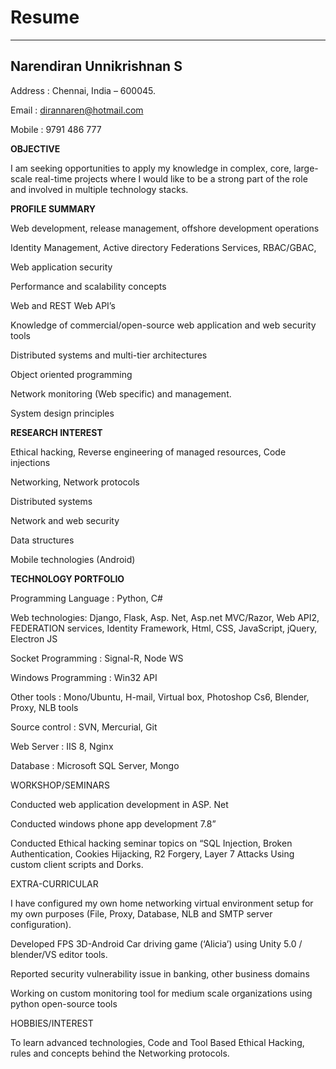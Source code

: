 # Resume
---------------

## Narendiran Unnikrishnan S

Address	: Chennai, India – 600045. 

Email     : dirannaren@hotmail.com     

Mobile  : 9791 486 777 

**OBJECTIVE**

I am seeking opportunities to apply my knowledge in complex, core, large-scale real-time projects where I would like to be a strong part of the role and involved in multiple technology stacks.

**PROFILE SUMMARY**

Web development, release management, offshore development operations

Identity Management, Active directory Federations Services, RBAC/GBAC, 

Web application security

Performance and scalability concepts 

Web and REST Web API’s 

Knowledge of commercial/open-source web application and web security tools 

Distributed systems and multi-tier architectures 

Object oriented programming 

Network monitoring (Web specific) and management. 

System design principles 


**RESEARCH INTEREST**

Ethical hacking, Reverse engineering of managed resources, Code injections 

Networking, Network protocols  

Distributed systems 

Network and web security 

Data structures 

Mobile technologies (Android) 


**TECHNOLOGY PORTFOLIO**

Programming Language : Python, C# 

Web technologies: Django, Flask, Asp. Net, Asp.net MVC/Razor, Web API2, FEDERATION services, Identity Framework, Html, CSS, JavaScript, jQuery, Electron JS 

Socket Programming  :  Signal-R, Node WS 

Windows Programming : Win32 API  

Other tools : Mono/Ubuntu, H-mail, Virtual box, Photoshop Cs6, Blender, Proxy, NLB tools 

Source control : SVN, Mercurial, Git 

Web Server : IIS 8, Nginx 

Database : Microsoft SQL Server, Mongo 


 

WORKSHOP/SEMINARS 

Conducted web application development in ASP. Net  

Conducted windows phone app development 7.8”  

Conducted Ethical hacking seminar topics on “SQL Injection, Broken Authentication, Cookies Hijacking, R2 Forgery, Layer 7 Attacks Using custom client scripts and Dorks. 

 

EXTRA-CURRICULAR 

I have configured my own home networking virtual environment setup for my own purposes (File, Proxy, Database, NLB and SMTP server configuration). 

Developed FPS 3D-Android Car driving game (‘Alicia’) using Unity 5.0 / blender/VS editor tools. 

Reported security vulnerability issue in banking, other business domains 

Working on custom monitoring tool for medium scale organizations using python open-source tools 

 

HOBBIES/INTEREST 

To learn advanced technologies, Code and Tool Based Ethical Hacking, rules and concepts behind the Networking protocols. 
